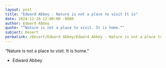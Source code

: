 ```yaml
---
layout: post
title: "Edward Abbey - Nature is not a place to visit It is"
date: 2024-12-28 12:00:00 -0000
author: Edward Abbey
quote: "“Nature is not a place to visit. It is home.”"
subject: Desert
permalink: /Desert/Edward Abbey/Edward Abbey - Nature is not a place to visit It is
---
```


“Nature is not a place to visit. It is home.”

- Edward Abbey
